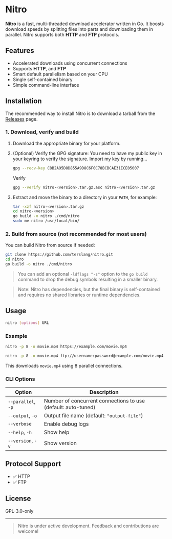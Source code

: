 # Nitro

**Nitro** is a fast, multi-threaded download accelerator written in Go. It boosts download speeds by splitting files into parts and downloading them in parallel. Nitro supports both **HTTP** and **FTP** protocols.

## Features

- Accelerated downloads using concurrent connections
- Supports **HTTP**, and **FTP**
- Smart default parallelism based on your CPU
- Single self-contained binary
- Simple command-line interface

## Installation

The recommended way to install Nitro is to download a tarball from the [Releases](https://github.com/terslang/nitro/releases) page.

### 1. Download, verify and build

1. Download the appropriate binary for your platform.
2. (Optional) Verify the GPG signature:
    You need to have my public key in your keyring to verify the signature. Import my key by running...
    
    ```bash
    gpg --recv-key C8B2A95D8D855A9D8C6F0C78BCBCAE31ECE05007
    ```
    
    Verify
    
    ```bash
    gpg --verify nitro-<version>.tar.gz.asc nitro-<version>.tar.gz
    ```
    
    

3. Extract and move the binary to a directory in your `PATH`, for example:

    ```bash
    tar -xzf nitro-<version>.tar.gz
    cd nitro-<version>
    go build -o nitro ./cmd/nitro
    sudo mv nitro /usr/local/bin/
    ```

### 2. Build from source (not recommended for most users)

You can build Nitro from source if needed:

```bash
git clone https://github.com/terslang/nitro.git
cd nitro
go build -o nitro ./cmd/nitro
```

> You can add an optional `-ldflags "-s"` option to the `go build` command to drop the debug symbols resulting in a smaller binary.

> Note: Nitro has dependencies, but the final binary is self-contained and requires no shared libraries or runtime dependencies.

## Usage

```bash
nitro [options] URL
```

### Example

```bash
nitro -p 8 -o movie.mp4 https://example.com/movie.mp4
```
```bash
nitro -p 8 -o movie.mp4 ftp://username:password@example.com/movie.mp4
```

This downloads `movie.mp4` using 8 parallel connections.

### CLI Options

| Option             | Description                                                   |
|--------------------|---------------------------------------------------------------|
| `--parallel`, `-p` | Number of concurrent connections to use (default: auto-tuned) |
| `--output`, `-o`   | Output file name (default: `"output-file"`)                   |
| `--verbose`        | Enable debug logs                                             |
| `--help`, `-h`     | Show help                                                     |
| `--version`, `-v`  | Show version                                                  |

## Protocol Support

- ✅ HTTP
- ✅ FTP

## License

GPL-3.0-only

---

> Nitro is under active development. Feedback and contributions are welcome!
